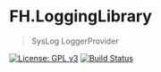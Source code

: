 FH.LoggingLibrary
======

> SysLog LoggerProvider 

[![License: GPL v3](https://img.shields.io/badge/License-GPLv3-brightgreen.svg)](COPYING)
[![Build Status](https://dev.azure.com/oleksandr-nazaruk/FH.LoggingLibrary/_apis/build/status/freehand-dev.FH.LoggingLibrary)](https://dev.azure.com/oleksandr-nazaruk/FH.LoggingLibrary/_apis/build/status/freehand-dev.FH.LoggingLibrary)

